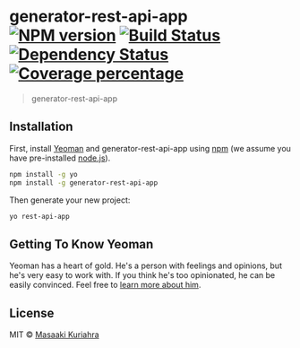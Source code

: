 # generator-rest-api-app [![NPM version][npm-image]][npm-url] [![Build Status][travis-image]][travis-url] [![Dependency Status][daviddm-image]][daviddm-url] [![Coverage percentage][coveralls-image]][coveralls-url]
> generator-rest-api-app

## Installation

First, install [Yeoman](http://yeoman.io) and generator-rest-api-app using [npm](https://www.npmjs.com/) (we assume you have pre-installed [node.js](https://nodejs.org/)).

```bash
npm install -g yo
npm install -g generator-rest-api-app
```

Then generate your new project:

```bash
yo rest-api-app
```

## Getting To Know Yeoman

Yeoman has a heart of gold. He&#39;s a person with feelings and opinions, but he&#39;s very easy to work with. If you think he&#39;s too opinionated, he can be easily convinced. Feel free to [learn more about him](http://yeoman.io/).

## License

MIT © [Masaaki Kuriahra](http://rulers.jp)


[npm-image]: https://badge.fury.io/js/generator-rest-api-app.svg
[npm-url]: https://npmjs.org/package/generator-rest-api-app
[travis-image]: https://travis-ci.org/rulers/generator-rest-api-app.svg?branch=master
[travis-url]: https://travis-ci.org/rulers/generator-rest-api-app
[daviddm-image]: https://david-dm.org/rulers/generator-rest-api-app.svg?theme=shields.io
[daviddm-url]: https://david-dm.org/rulers/generator-rest-api-app
[coveralls-image]: https://coveralls.io/repos/rulers/generator-rest-api-app/badge.svg
[coveralls-url]: https://coveralls.io/r/rulers/generator-rest-api-app
